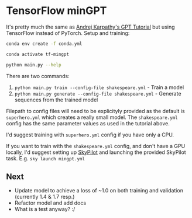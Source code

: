 # TensorFlow minGPT

It's pretty much the same as [Andrej Karpathy's GPT Tutorial](https://www.youtube.com/watch?v=kCc8FmEb1nY) but using TensorFlow instead of PyTorch. Setup and training:

```bash
conda env create -f conda.yml

conda activate tf-mingpt

python main.py --help
```

There are two commands:

1. `python main.py train --config-file shakespeare.yml` - Train a model
2. `python main.py generate --config-file shakespeare.yml` - Generate sequences from the trained model

Filepath to config files will need to be explicityly provided as the default is `superhero.yml` which creates a really small model. The `shakespeare.yml` config has the same parameter values as used in the tutorial above.

I'd suggest training with `superhero.yml` config if you have only a CPU.

If you want to train with the `shakespeare.yml` config, and don't have a GPU locally, I'd suggest setting up [SkyPilot](https://skypilot.readthedocs.io/en/latest/) and launching the provided SkyPilot task. E.g. `sky launch mingpt.yml`

## Next

- Update model to achieve a loss of ~1.0 on both training and validation (currently 1.4 & 1.7 resp.)
- Refactor model and add docs
- What is a test anyway? :/
